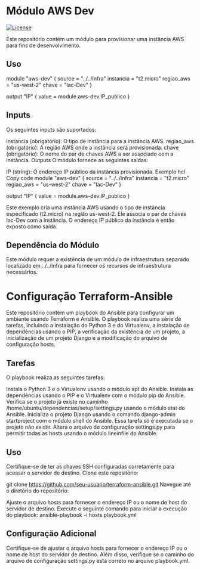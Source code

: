 # Módulo AWS Dev

[![License](https://img.shields.io/badge/license-MIT-blue.svg)](https://opensource.org/licenses/MIT)

Este repositório contém um módulo para provisionar uma instância AWS para fins de desenvolvimento.

## Uso

module "aws-dev" {
  source      = "../../infra"
  instancia   = "t2.micro"
  regiao_aws  = "us-west-2"
  chave       = "Iac-Dev"
}

output "IP" {
  value = module.aws-dev.IP_publico
}

## Inputs
Os seguintes inputs são suportados:

instancia (obrigatório): O tipo de instância para a instância AWS.
regiao_aws (obrigatório): A região AWS onde a instância será provisionada.
chave (obrigatório): O nome do par de chaves AWS a ser associado com a instância.
Outputs
O módulo fornece as seguintes saídas:

IP (string): O endereço IP público da instância provisionada.
Exemplo
hcl
Copy code
module "aws-dev" {
  source      = "../../infra"
  instancia   = "t2.micro"
  regiao_aws  = "us-west-2"
  chave       = "Iac-Dev"
}

output "IP" {
  value = module.aws-dev.IP_publico
}

Este exemplo cria uma instância AWS usando o tipo de instância especificado (t2.micro) na região us-west-2. Ele associa o par de chaves Iac-Dev com a instância. O endereço IP público da instância é então exposto como saída.

## Dependência do Módulo
Este módulo requer a existência de um módulo de infraestrutura separado localizado em ../../infra para fornecer os recursos de infraestrutura necessários.


# Configuração Terraform-Ansible
Este repositório contém um playbook do Ansible para configurar um ambiente usando Terraform e Ansible. O playbook realiza uma série de tarefas, incluindo a instalação do Python 3 e do Virtualenv, a instalação de dependências usando o PIP, a verificação da existência de um projeto, a inicialização de um projeto Django e a modificação do arquivo de configuração hosts.

## Tarefas
O playbook realiza as seguintes tarefas:

Instala o Python 3 e o Virtualenv usando o módulo apt do Ansible.
Instala as dependências usando o PIP e o Virtualenv com o módulo pip do Ansible.
Verifica se o projeto já existe no caminho /home/ubuntu/dependencias/setup/settings.py usando o módulo stat do Ansible.
Inicializa o projeto Django usando o comando django-admin startproject com o módulo shell do Ansible. Essa tarefa só é executada se o projeto não existir.
Altera o arquivo de configuração settings.py para permitir todas as hosts usando o módulo lineinfile do Ansible.

## Uso
Certifique-se de ter as chaves SSH configuradas corretamente para acessar o servidor de destino.
Clone este repositório:

git clone https://github.com/seu-usuario/terraform-ansible.git
Navegue até o diretório do repositório:

Ajuste o arquivo hosts para fornecer o endereço IP ou o nome de host do servidor de destino.
Execute o seguinte comando para iniciar a execução do playbook:
ansible-playbook -i hosts playbook.yml 

## Configuração Adicional
Certifique-se de ajustar o arquivo hosts para fornecer o endereço IP ou o nome de host do servidor de destino. Além disso, verifique se o caminho do arquivo de configuração settings.py está correto no arquivo playbook.yml.